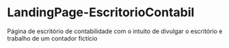# LandingPage-EscritorioContabil
 Página de escritório de contabilidade com o intuito de divulgar o  escritório e trabalho de um contador fictício
